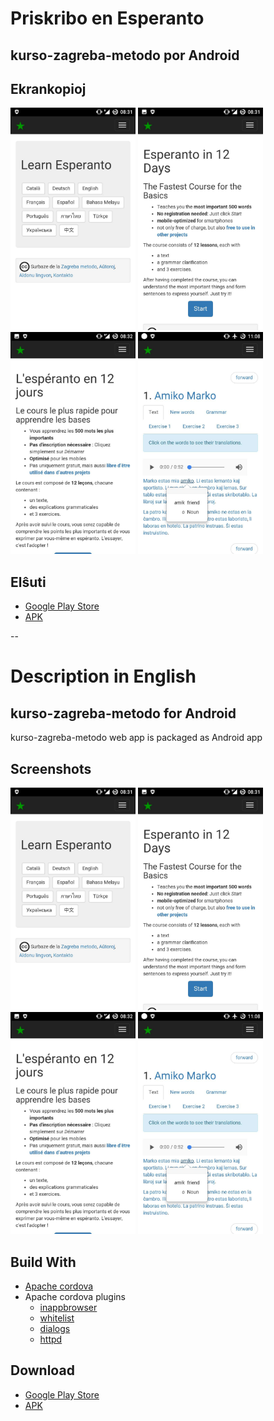 # Priskribo en Esperanto
## kurso-zagreba-metodo por Android

## Ekrankopioj
<img src="https://github.com/Esperanto/kurso-zagreba-metodo-android/blob/master/bildoj/img_1.jpg" width="200">
<img src="https://github.com/Esperanto/kurso-zagreba-metodo-android/blob/master/bildoj/img_2.jpg" width="200">
<img src="https://github.com/Esperanto/kurso-zagreba-metodo-android/blob/master/bildoj/img_4.jpg" width="200">
<img src="https://github.com/Esperanto/kurso-zagreba-metodo-android/blob/master/bildoj/img_6.jpg" width="200">

## Elŝuti
- [Google Play Store](https://play.google.com/store/apps/details?id=com.esperanto.learn)
- [APK](https://github.com/Esperanto/kurso-zagreba-metodo-android/releases/download/1.0.3/android-release-signed.apk)

--
# Description in English
## kurso-zagreba-metodo for Android
kurso-zagreba-metodo web app is packaged as Android app

## Screenshots
<img src="https://github.com/Esperanto/kurso-zagreba-metodo-android/blob/master/bildoj/img_1.jpg" width="200">
<img src="https://github.com/Esperanto/kurso-zagreba-metodo-android/blob/master/bildoj/img_2.jpg" width="200">
<img src="https://github.com/Esperanto/kurso-zagreba-metodo-android/blob/master/bildoj/img_4.jpg" width="200">
<img src="https://github.com/Esperanto/kurso-zagreba-metodo-android/blob/master/bildoj/img_6.jpg" width="200">


## Build With
- [Apache cordova](https://cordova.apache.org/)
- Apache cordova plugins
  - [inappbrowser](https://cordova.apache.org/docs/en/latest/reference/cordova-plugin-inappbrowser/)
  - [whitelist](https://cordova.apache.org/docs/en/latest/reference/cordova-plugin-whitelist/)
  - [dialogs](https://cordova.apache.org/docs/en/latest/reference/cordova-plugin-dialogs/)
  - [httpd](https://github.com/floatinghotpot/cordova-httpd)

## Download 
- [Google Play Store](https://play.google.com/store/apps/details?id=com.esperanto.learn)
- [APK](https://github.com/Esperanto/kurso-zagreba-metodo-android/releases/download/1.0.3/android-release-signed.apk)
